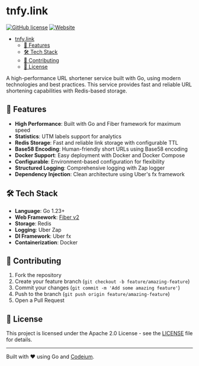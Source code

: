 # tnfy.link

[![GitHub license](https://img.shields.io/github/license/tnfy-link/backend)](https://github.com/tnfy-link/.github/blob/master/LICENSE)
[![Website](https://img.shields.io/website?url=https%3A%2F%2Ftnfy.link)](https://tnfy.link)

- [tnfy.link](#tnfylink)
  - [🚀 Features](#-features)
  - [🛠 Tech Stack](#-tech-stack)
  - [🤝 Contributing](#-contributing)
  - [📄 License](#-license)

A high-performance URL shortener service built with Go, using modern technologies and best practices. This service provides fast and reliable URL shortening capabilities with Redis-based storage.


## 🚀 Features

- **High Performance**: Built with Go and Fiber framework for maximum speed
- **Statistics**: UTM labels support for analytics
- **Redis Storage**: Fast and reliable link storage with configurable TTL
- **Base58 Encoding**: Human-friendly short URLs using Base58 encoding
- **Docker Support**: Easy deployment with Docker and Docker Compose
- **Configurable**: Environment-based configuration for flexibility
- **Structured Logging**: Comprehensive logging with Zap logger
- **Dependency Injection**: Clean architecture using Uber's fx framework

## 🛠 Tech Stack

- **Language**: Go 1.23+
- **Web Framework**: [Fiber v2](https://github.com/gofiber/fiber)
- **Storage**: Redis
- **Logging**: Uber Zap
- **DI Framework**: Uber fx
- **Containerization**: Docker

## 🤝 Contributing

1. Fork the repository
2. Create your feature branch (`git checkout -b feature/amazing-feature`)
3. Commit your changes (`git commit -m 'Add some amazing feature'`)
4. Push to the branch (`git push origin feature/amazing-feature`)
5. Open a Pull Request

## 📄 License

This project is licensed under the Apache 2.0 License - see the [LICENSE](LICENSE) file for details.

---
Built with ❤️ using Go and [Codeium](https://codeium.com).
